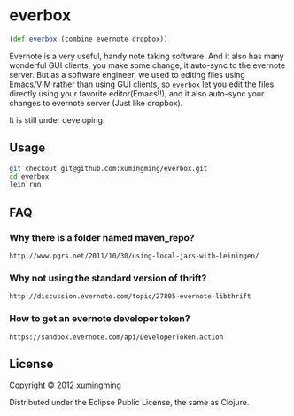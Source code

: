 # everbox

```clojure
(def everbox (combine evernote dropbox))
```

Evernote is a very useful, handy note taking software. And it also has many
wonderful GUI clients, you make some change, it auto-sync to the evernote server.
But as a software engineer, we used to editing files using Emacs/VIM rather than
using GUI clients, so `everbox` let you edit the files directly using your
favorite editor(Emacs!!), and it also auto-sync your changes to evernote server
(Just like dropbox).

It is still under developing.

## Usage

```bash
git checkout git@github.com:xumingming/everbox.git
cd everbox
lein run
```
## FAQ
### Why there is a folder named maven_repo?
    http://www.pgrs.net/2011/10/30/using-local-jars-with-leiningen/

### Why not using the standard version of thrift?
    http://discussion.evernote.com/topic/27805-evernote-libthrift

### How to get an evernote developer token?
    https://sandbox.evernote.com/api/DeveloperToken.action
## License

Copyright © 2012 [xumingming](https://github.com/xumingming)

Distributed under the Eclipse Public License, the same as Clojure.
